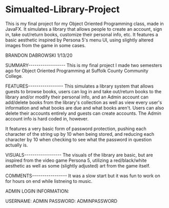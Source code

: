 # Simualted-Library-Project
This is my final project for my Object Oriented Programming class, made in JavaFX. It simulates a library that allows people to create an account, sign in, take out/return books, customize their personal info, etc. It features a basic aesthetic inspired by Persona 5's menu UI, using slightly altered images from the game in some cases.

BRANDON DABROWSKI 1/13/20

SUMMARY------------------
This is my final project I made two semesters ago for Object Oriented Programming
at Suffolk County Community College.

FEATURES-----------------
This simulates a library system that allows guests to browse books, users can log in
and take out/return books to the library and/or modify their personal info, and an 
Admin account can add/delete books from the library's collection as well as view every
user's information and what books are due and what books aren't. Users can also delete their
accounts entirely and guests can create accounts. The Admin account info is hard coded in, however.

It features a very basic form of password protection, pushing each character of the string
up by 10 when being stored, and reducing each character by 10 when checking to see what
the password in question actually is.

VISUALS------------------
The visuals of the library are basic, but are inspired from the video game Persona 5,
utilizing a red/black/white aesthetic as well as some (slightly adjusted) art from the
game itself.

COMMENTS-----------------
It was a slow start but it was fun to work on for hours on end while listneing to music.


ADMIN LOGIN INFORMATION:

USERNAME: ADMIN
PASSWORD: ADMINPASSWORD
